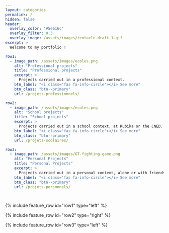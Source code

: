 ```yaml
---
layout: categories
permalink: /
hidden: false
header:
  overlay_color: "#5e616c"
  overlay_filter: 0.3
  overlay_image: /assets/images/tentacle-draft-1.gif
excerpt: >
  Welcome to my portfolio !

row1:
  - image_path: /assets/images/ecoles.png
    alt: "Professional projects"
    title: "Professional projects"
    excerpt: >
      Projects carried out in a professional context.
    btn_label: "<i class='fas fa-info-circle'></i> See more"
    btn_class: "btn--primary"
    url: /projets-professionnels/

row2:
  - image_path: /assets/images/ecoles.png
    alt: "School projects"
    title: "School projects"
    excerpt: >
      Projects carried out in a school context, at Rubika or the CNED.
    btn_label: "<i class='fas fa-info-circle'></i> See more"
    btn_class: "btn--primary"
    url: /projets-scolaires/

row3:
  - image_path: /assets/images/GT-fighting-game.png
    alt: "Personal Projects"
    title: "Personal Projects"
    excerpt: >
      Projects carried out in a personal context, alone or with friends.
    btn_label: "<i class='fas fa-info-circle'></i> See more"
    btn_class: "btn--primary"
    url: /projets-personnels/

---
```


{% include feature_row id="row1" type="left" %}

{% include feature_row id="row2" type="right" %}

{% include feature_row id="row3" type="left" %}
